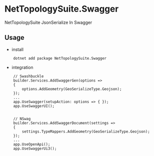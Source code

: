 # NetTopologySuite.Swagger
NetTopologySuite JsonSerialize In Swagger

## Usage  
* install
```
    dotnet add package NetTopologySuite.Swagger    
```

* integration  
``` CSharp
    // Swashbuckle
    builder.Services.AddSwaggerGen(options =>
    {
        options.AddGeometry(GeoSerializeType.Geojson);
    });
    ...
    app.UseSwagger(setupAction: options => { });
    app.UseSwaggerUI();


    // NSwag
    builder.Services.AddSwaggerDocument(settings =>
    {
        settings.TypeMappers.AddGeometry(GeoSerializeType.Geojson);
    });
    ...
    app.UseOpenApi();
    app.UseSwaggerUi3();

```